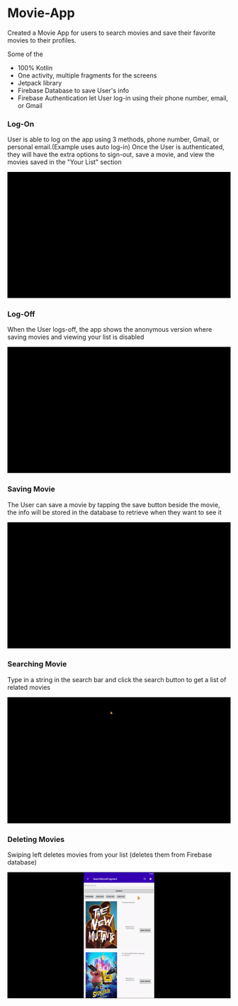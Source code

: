 # Movie-App

Created a Movie App for users to search movies and save their favorite movies to their profiles.

Some of the 

* 100% Kotlin
* One activity, multiple fragments for the screens
* Jetpack library
* Firebase Database to save User's info
* Firebase Authentication let User log-in using their phone number, email, or Gmail

### Log-On
User is able to log on the app using 3 methods, phone number, Gmail, or personal email.(Example uses auto log-in)
Once the User is authenticated, they will have the extra options to sign-out, save a movie, and view the movies saved in the "Your List" section

![](https://github.com/EFOC/Movie-App/blob/master/app/libs/gifs/log_on.gif)

### Log-Off
When the User logs-off, the app shows the anonymous version where saving movies and viewing your list is disabled

![](https://github.com/EFOC/Movie-App/blob/master/app/libs/gifs/sign_off.gif)

### Saving Movie
The User can save a movie by tapping the save button beside the movie, the info will be stored in the database to retrieve when they want to see it

![](https://github.com/EFOC/Movie-App/blob/master/app/libs/gifs/saving_movie.gif)

### Searching Movie
Type in a string in the search bar and click the search button to get a list of related movies

![](https://github.com/EFOC/Movie-App/blob/master/app/libs/gifs/searching_movie.gif)

### Deleting Movies
Swiping left deletes movies from your list (deletes them from Firebase database)

![](https://github.com/EFOC/Movie-App/blob/master/app/libs/gifs/deleting_movie.gif)
